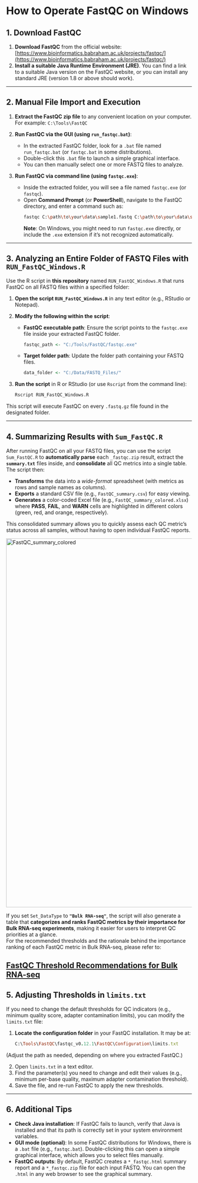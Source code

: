 # How to Operate FastQC on Windows

## 1. Download FastQC
1. **Download FastQC** from the official website:  
   [https://www.bioinformatics.babraham.ac.uk/projects/fastqc/](https://www.bioinformatics.babraham.ac.uk/projects/fastqc/)  
2. **Install a suitable Java Runtime Environment (JRE)**. You can find a link to a suitable Java version on the FastQC website, or you can install any standard JRE (version 1.8 or above should work).

---

## 2. Manual File Import and Execution
1. **Extract the FastQC zip file** to any convenient location on your computer.  
   For example: `C:\Tools\FastQC`

2. **Run FastQC via the GUI (using `run_fastqc.bat`)**:  
   - In the extracted FastQC folder, look for a `.bat` file named `run_fastqc.bat` (or `fastqc.bat` in some distributions).  
   - Double-click this `.bat` file to launch a simple graphical interface.  
   - You can then manually select one or more FASTQ files to analyze.

3. **Run FastQC via command line (using `fastqc.exe`)**:  
   - Inside the extracted folder, you will see a file named `fastqc.exe` (or `fastqc`).  
   - Open **Command Prompt** (or **PowerShell**), navigate to the FastQC directory, and enter a command such as:
     ```bash
     fastqc C:\path\to\your\data\sample1.fastq C:\path\to\your\data\sample2.fastq
     ```
     **Note**: On Windows, you might need to run `fastqc.exe` directly, or include the `.exe` extension if it’s not recognized automatically.

---

## 3. Analyzing an Entire Folder of FASTQ Files with `RUN_FastQC_Windows.R`
Use the R script in **this repository** named `RUN_FastQC_Windows.R` that runs FastQC on all FASTQ files within a specified folder:

1. **Open the script `RUN_FastQC_Windows.R`** in any text editor (e.g., RStudio or Notepad).

2. **Modify the following within the script**:
   - **FastQC executable path**: Ensure the script points to the `fastqc.exe` file inside your extracted FastQC folder.  
     ```r
     fastqc_path <- "C:/Tools/FastQC/fastqc.exe"
     ```
   - **Target folder path**: Update the folder path containing your FASTQ files.  
     ```r
     data_folder <- "C:/Data/FASTQ_Files/"
     ```

3. **Run the script** in R or RStudio (or use `Rscript` from the command line):
   ```bash
   Rscript RUN_FastQC_Windows.R

This script will execute FastQC on every `.fastq.gz` file found in the designated folder.

---

## 4. Summarizing Results with `Sum_FastQC.R`
After running FastQC on all your FASTQ files, you can use the script `Sum_FastQC.R` to **automatically parse** each `_fastqc.zip` result, extract the **`summary.txt`** files inside, and **consolidate** all QC metrics into a single table. The script then:

- **Transforms** the data into a *wide-format* spreadsheet (with metrics as rows and sample names as columns).  
- **Exports** a standard CSV file (e.g., `FastQC_summary.csv`) for easy viewing.  
- **Generates** a color-coded Excel file (e.g., `FastQC_summary_colored.xlsx`) where **PASS**, **FAIL**, and **WARN** cells are highlighted in different colors (green, red, and orange, respectively).  

This consolidated summary allows you to quickly assess each QC metric’s status across all samples, without having to open individual FastQC reports.

<img src="https://github.com/Charlene717/FastQC-on-Windows/blob/main/www/2025021705QRF_FastQC_summary_colored_Cut.png?raw=true" alt="FastQC_summary_colored" width="1000"/>

If you set `Set_DataType` to **`"Bulk RNA-seq"`**, the script will also generate a table that **categorizes and ranks FastQC metrics by their importance for Bulk RNA-seq experiments**, making it easier for users to interpret QC priorities at a glance.  
For the recommended thresholds and the rationale behind the importance ranking of each FastQC metric in Bulk RNA-seq, please refer to:  

[FastQC Threshold Recommendations for Bulk RNA-seq](https://github.com/Charlene717/FastQC-on-Windows/blob/main/Introduction%20of%20fastqc/FastQC%20Threshold%20Recommendations%20for%20Bulk%20RNA-seq.md)
---

## 5. Adjusting Thresholds in `limits.txt`
If you need to change the default thresholds for QC indicators (e.g., minimum quality score, adapter contamination limits), you can modify the `limits.txt` file:

1. **Locate the configuration folder** in your FastQC installation. It may be at:
   ```ruby
   C:\Tools\FastQC\fastqc_v0.12.1\FastQC\Configuration\limits.txt
(Adjust the path as needed, depending on where you extracted FastQC.)

2. Open `limits.txt` in a text editor.  
3. Find the parameter(s) you need to change and edit their values (e.g., minimum per-base quality, maximum adapter contamination threshold).  
4. Save the file, and re-run FastQC to apply the new thresholds.

---

## 6. Additional Tips
- **Check Java installation**: If FastQC fails to launch, verify that Java is installed and that its path is correctly set in your system environment variables.
- **GUI mode (optional)**: In some FastQC distributions for Windows, there is a `.bat` file (e.g., `fastqc.bat`). Double-clicking this can open a simple graphical interface, which allows you to select files manually.
- **FastQC outputs**: By default, FastQC creates a `*_fastqc.html` summary report and a `*_fastqc.zip` file for each input FASTQ. You can open the `.html` in any web browser to see the graphical summary.


